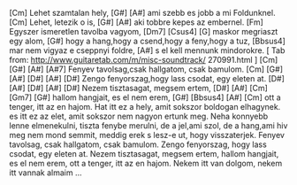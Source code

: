 [Cm]
Lehet szamtalan hely, 
[G#] [A#] ami szebb es jobb a mi Foldunknel. 
[Cm]
Lehet, letezik o is, 
[G#] [A#] aki tobbre kepes az embernel. 
[Fm]
Egyszer ismeretlen tavolba vagyom, [Dm7] [Csus4] [G]
maskor megriaszt egy alom, 
[G#]
hogy a hang,hogy a csend,hogy a feny,hogy a tuz, [Bbsus4]
mar nem vigyaz e cseppnyi foldre, 
[A#]
s el kell mennunk mindorokre.
[ Tab from: http://www.guitaretab.com/m/misc-soundtrack/ 270991.html ]
[Cm] [G#] [A#] [A#7]
Fenyev tavolsag,csak hallgatom, csak bamulom. 
[Cm] [G#] [A#] [D#] [A#] [D#] Zengo fenyorszag,hogy lass csodat, egy eleten at. [D#] [A#] [D#] [A#] [D#]
Nezem tisztasagat, megsem ertem, 
[D#] [A#] [Cm] [Gm7] [G#] hallom hangjait, es el nem erem,
[G#] [Bbsus4] [A#] [Cm]
ott a tenger, itt az en hajom. 
Hat itt ez a hely,
amit sokszor boldogan elhagynek.
es itt ez az elet,
amit sokszor nem nagyon ertunk meg.
Neha konnyebb lenne elmenekulni,
tiszta fenybe merulni,
de a jel,ami szol,
de a hang,ami hiv
meg nem mond semmit, meddig erek s lesz-e ut, hogy
visszaterjek.
Fenyev tavolsag,
csak hallgatom, csak bamulom.
Zengo fenyorszag,
hogy lass csodat, egy eleten at.
Nezem tisztasagat, megsem ertem,
hallom hangjait, es el nem erem,
ott a tenger, itt az en hajom.
Nekem itt van dolgom, nekem itt vannak almaim ...


